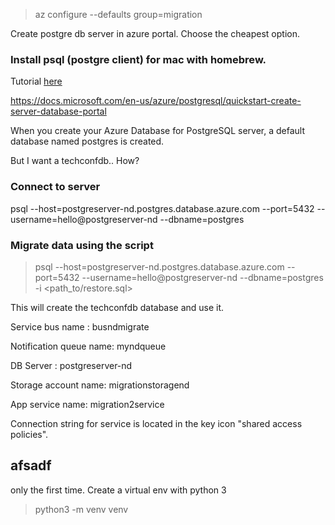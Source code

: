 
>az configure --defaults group=migration

Create postgre db server in azure portal. Choose the cheapest option.

### Install psql (postgre client) for mac with homebrew.

Tutorial [here](https://blog.timescale.com/tutorials/how-to-install-psql-on-mac-ubuntu-debian-windows/)

https://docs.microsoft.com/en-us/azure/postgresql/quickstart-create-server-database-portal

When you create your Azure Database for PostgreSQL server, a default database named postgres is created.

But I want a techconfdb.. How? 


### Connect to server

psql --host=postgreserver-nd.postgres.database.azure.com --port=5432 --username=hello@postgreserver-nd --dbname=postgres

### Migrate data using the script

> psql --host=postgreserver-nd.postgres.database.azure.com --port=5432 --username=hello@postgreserver-nd --dbname=postgres -i \<path_to/restore.sql>

This will create the techconfdb database and use it.


Service bus name : busndmigrate

Notification queue name: myndqueue

DB Server : postgreserver-nd

Storage account name: migrationstoragend

App service name: migration2service

Connection string for service is located in the key icon "shared access policies".


## afsadf

only the first time. Create a virtual env with python 3
> python3 -m venv venv


